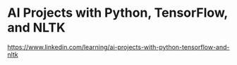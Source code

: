 # AI Projects with Python, TensorFlow, and NLTK
https://www.linkedin.com/learning/ai-projects-with-python-tensorflow-and-nltk

